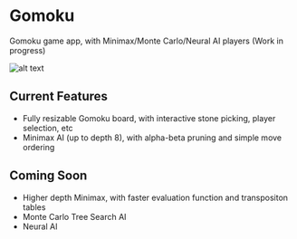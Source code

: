 # Gomoku
Gomoku game app, with Minimax/Monte Carlo/Neural AI players (Work in progress)

![alt text](http://i.imgur.com/phoL3oQ.png)

## Current Features
- Fully resizable Gomoku board, with interactive stone picking, player selection, etc
- Minimax AI (up to depth 8), with alpha-beta pruning and simple move ordering

## Coming Soon
- Higher depth Minimax, with faster evaluation function and transpositon tables
- Monte Carlo Tree Search AI
- Neural AI
